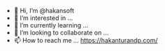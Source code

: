 - 👋 Hi, I’m @hakansoft
- 👀 I’m interested in ...
- 🌱 I’m currently learning ...
- 💞️ I’m looking to collaborate on ...
- 📫 How to reach me ...
https://hakanturandp.com/
<!---
hakansoft/hakansoft is a ✨ special ✨ repository because its `README.md` (this file) appears on your GitHub profile.
You can click the Preview link to take a look at your changes.
--->
